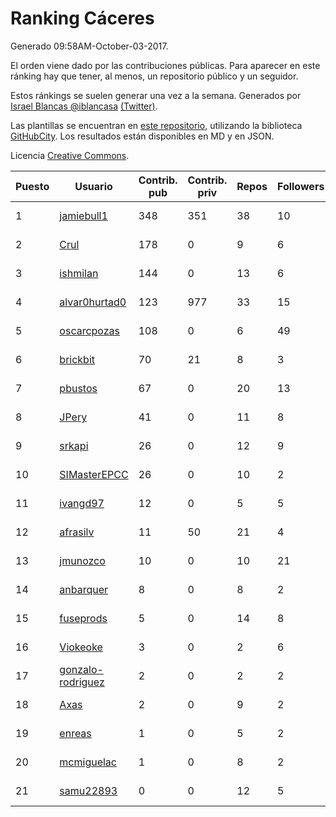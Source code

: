 # Ranking Cáceres

Generado 09:58AM-October-03-2017.

El orden viene dado por las contribuciones públicas. Para aparecer en este ránking hay que tener, al menos, un repositorio público y un seguidor.

Estos ránkings se suelen generar una vez a la semana. Generados por [Israel Blancas @iblancasa](https://github.com/iblancasa/) [(Twitter)](https://twitter.com/iblancasa).

Las plantillas se encuentran en [este repositorio](https://github.com/iblancasa/GH-Spanish-Ranking), utilizando la biblioteca [GitHubCity](https://github.com/iblancasa/GitHubCity). Los resultados están disponibles en MD y en JSON.

Licencia [Creative Commons](https://creativecommons.org/licenses/by/4.0/).

| Puesto   |  Usuario  | Contrib. pub | Contrib. priv |Repos| Followers | Desde |  Avatar  |
|----------|-----------|--------------|---------------|-----|-----------|-------|----------|
|1|[jamiebull1](https://github.com/jamiebull1)|348|351|38|10|2013-03-09|![jamiebull1](https://avatars1.githubusercontent.com/u/3817160)|
|2|[Crul](https://github.com/Crul)|178|0|9|6|2013-09-29|![Crul](https://avatars0.githubusercontent.com/u/5569741)|
|3|[ishmilan](https://github.com/ishmilan)|144|0|13|6|2014-10-07|![ishmilan](https://avatars2.githubusercontent.com/u/9059414)|
|4|[alvar0hurtad0](https://github.com/alvar0hurtad0)|123|977|33|15|2011-10-15|![alvar0hurtad0](https://avatars0.githubusercontent.com/u/1130114)|
|5|[oscarcpozas](https://github.com/oscarcpozas)|108|0|6|49|2013-01-27|![oscarcpozas](https://avatars0.githubusercontent.com/u/3399621)|
|6|[brickbit](https://github.com/brickbit)|70|21|8|3|2016-06-02|![brickbit](https://avatars1.githubusercontent.com/u/19708065)|
|7|[pbustos](https://github.com/pbustos)|67|0|20|13|2013-12-06|![pbustos](https://avatars2.githubusercontent.com/u/6126487)|
|8|[JPery](https://github.com/JPery)|41|0|11|8|2015-02-18|![JPery](https://avatars3.githubusercontent.com/u/11062553)|
|9|[srkapi](https://github.com/srkapi)|26|0|12|9|2015-02-08|![srkapi](https://avatars2.githubusercontent.com/u/10909126)|
|10|[SIMasterEPCC](https://github.com/SIMasterEPCC)|26|0|10|2|2017-03-16|![SIMasterEPCC](https://avatars1.githubusercontent.com/u/26468069)|
|11|[ivangd97](https://github.com/ivangd97)|12|0|5|5|2014-05-06|![ivangd97](https://avatars2.githubusercontent.com/u/7497049)|
|12|[afrasilv](https://github.com/afrasilv)|11|50|21|4|2014-10-15|![afrasilv](https://avatars1.githubusercontent.com/u/9256924)|
|13|[jmunozco](https://github.com/jmunozco)|10|0|10|21|2012-11-23|![jmunozco](https://avatars3.githubusercontent.com/u/2869841)|
|14|[anbarquer](https://github.com/anbarquer)|8|0|8|2|2016-05-03|![anbarquer](https://avatars3.githubusercontent.com/u/19173067)|
|15|[fuseprods](https://github.com/fuseprods)|5|0|14|8|2012-12-15|![fuseprods](https://avatars3.githubusercontent.com/u/3052275)|
|16|[Viokeoke](https://github.com/Viokeoke)|3|0|2|6|2015-10-23|![Viokeoke](https://avatars3.githubusercontent.com/u/15265427)|
|17|[gonzalo-rodriguez](https://github.com/gonzalo-rodriguez)|2|0|2|2|2013-04-02|![gonzalo-rodriguez](https://avatars1.githubusercontent.com/u/4035127)|
|18|[Axas](https://github.com/Axas)|2|0|9|2|2015-03-04|![Axas](https://avatars0.githubusercontent.com/u/11320626)|
|19|[enreas](https://github.com/enreas)|1|0|5|2|2011-11-07|![enreas](https://avatars2.githubusercontent.com/u/1179213)|
|20|[mcmiguelac](https://github.com/mcmiguelac)|1|0|8|2|2014-05-07|![mcmiguelac](https://avatars1.githubusercontent.com/u/7512450)|
|21|[samu22893](https://github.com/samu22893)|0|0|12|5|2013-10-30|![samu22893](https://avatars2.githubusercontent.com/u/5812967)|
